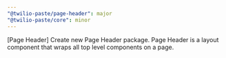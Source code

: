 ```yaml
---
"@twilio-paste/page-header": major
"@twilio-paste/core": minor
---
```


[Page Header] Create new Page Header package. Page Header is a layout component that wraps all top level components on a page.
